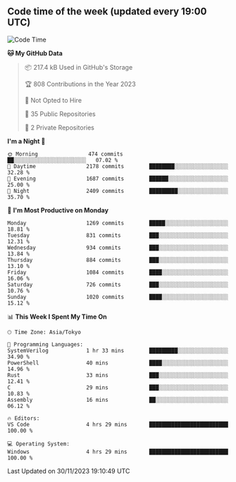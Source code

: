 ## Code time of the week (updated every 19:00 UTC)

<!--START_SECTION:waka-->
![Code Time](http://img.shields.io/badge/Code%20Time-2%2C367%20hrs-blue)

**🐱 My GitHub Data** 

> 📦 217.4 kB Used in GitHub's Storage 
 > 
> 🏆 808 Contributions in the Year 2023
 > 
> 🚫 Not Opted to Hire
 > 
> 📜 35 Public Repositories 
 > 
> 🔑 2 Private Repositories 
 > 
**I'm a Night 🦉** 

```text
🌞 Morning                474 commits         ██░░░░░░░░░░░░░░░░░░░░░░░   07.02 % 
🌆 Daytime                2178 commits        ████████░░░░░░░░░░░░░░░░░   32.28 % 
🌃 Evening                1687 commits        ██████░░░░░░░░░░░░░░░░░░░   25.00 % 
🌙 Night                  2409 commits        █████████░░░░░░░░░░░░░░░░   35.70 % 
```
📅 **I'm Most Productive on Monday** 

```text
Monday                   1269 commits        █████░░░░░░░░░░░░░░░░░░░░   18.81 % 
Tuesday                  831 commits         ███░░░░░░░░░░░░░░░░░░░░░░   12.31 % 
Wednesday                934 commits         ███░░░░░░░░░░░░░░░░░░░░░░   13.84 % 
Thursday                 884 commits         ███░░░░░░░░░░░░░░░░░░░░░░   13.10 % 
Friday                   1084 commits        ████░░░░░░░░░░░░░░░░░░░░░   16.06 % 
Saturday                 726 commits         ███░░░░░░░░░░░░░░░░░░░░░░   10.76 % 
Sunday                   1020 commits        ████░░░░░░░░░░░░░░░░░░░░░   15.12 % 
```


📊 **This Week I Spent My Time On** 

```text
🕑︎ Time Zone: Asia/Tokyo

💬 Programming Languages: 
SystemVerilog            1 hr 33 mins        █████████░░░░░░░░░░░░░░░░   34.90 % 
PowerShell               40 mins             ████░░░░░░░░░░░░░░░░░░░░░   14.96 % 
Rust                     33 mins             ███░░░░░░░░░░░░░░░░░░░░░░   12.41 % 
C                        29 mins             ███░░░░░░░░░░░░░░░░░░░░░░   10.83 % 
Assembly                 16 mins             ██░░░░░░░░░░░░░░░░░░░░░░░   06.12 % 

🔥 Editors: 
VS Code                  4 hrs 29 mins       █████████████████████████   100.00 % 

💻 Operating System: 
Windows                  4 hrs 29 mins       █████████████████████████   100.00 % 
```


 Last Updated on 30/11/2023 19:10:49 UTC
<!--END_SECTION:waka-->